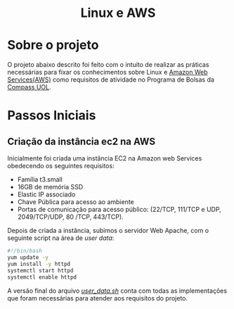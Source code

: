<h1 align="Center">
Linux e AWS
</h1>

# Sobre o projeto

O projeto abaixo descrito foi feito com o intuito de realizar as práticas necessárias para fixar os conhecimentos sobre Linux e [Amazon Web Services(AWS)](https://aws.amazon.com/pt) como requisitos de atividade no Programa de Bolsas da [Compass UOL](https://compass.uol.en/home).

# Passos Iniciais
## Criação da instância ec2 na AWS
Inicialmente foi criada uma instância EC2 na Amazon web Services obedecendo os seguintes requisitos: 
- Família t3.small 
- 16GB de memória SSD
- Elastic IP associado
- Chave Pública para acesso ao ambiente
- Portas de comunicação para acesso
público: (22/TCP, 111/TCP e UDP, 2049/TCP/UDP, 80
/TCP, 443/TCP).

Depois de criada a instância, subimos o servidor Web Apache, com o seguinte script na área de _user data_:

```bash
#!/bin/bash
yum update -y
yum install -y httpd
systemctl start httpd
systemctl enable httpd
```
A versão final do arquivo [_user_data.sh_](user_data.sh) conta com todas as implementações que foram necessárias para atender aos requisitos do projeto.